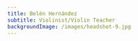 ```yaml
---
title: Belén Hernández
subtitle: Violinist/Violin Teacher
backgroundImage: /images/headshot-9.jpg
---
```


